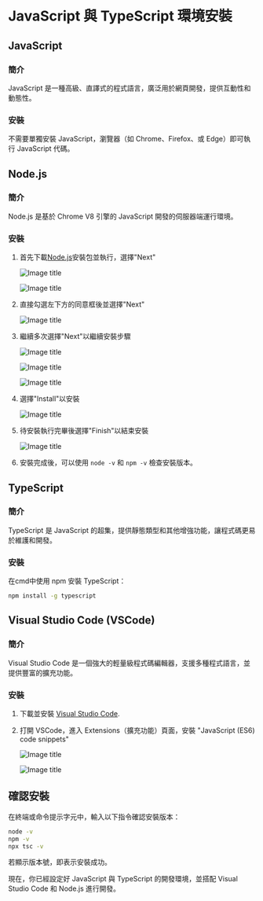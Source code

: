 # JavaScript 與 TypeScript 環境安裝

## JavaScript

### 簡介
JavaScript 是一種高級、直譯式的程式語言，廣泛用於網頁開發，提供互動性和動態性。

### 安裝
不需要單獨安裝 JavaScript，瀏覽器（如 Chrome、Firefox、或 Edge）即可執行 JavaScript 代碼。

## Node.js

### 簡介
Node.js 是基於 Chrome V8 引擎的 JavaScript 開發的伺服器端運行環境。

### 安裝
1. 首先下載[Node.js](https://nodejs.org/en/download)安裝包並執行，選擇"Next"

    ![Image title](/webgame-engine/assets/javascript/nodejs.png)


    ![Image title](/webgame-engine/assets/javascript/nodejs2.png)

2. 直接勾選左下方的同意框後並選擇"Next"

    ![Image title](/webgame-engine/assets/javascript/nodejs3.png)

3. 繼續多次選擇"Next"以繼續安裝步驟

    ![Image title](/webgame-engine/assets/javascript/nodejs4.png)


    ![Image title](/webgame-engine/assets/javascript/nodejs5.png)


    ![Image title](/webgame-engine/assets/javascript/nodejs6.png)

4. 選擇"Install"以安裝

    ![Image title](/webgame-engine/assets/javascript/nodejs7.png)

5. 待安裝執行完畢後選擇"Finish"以結束安裝

    ![Image title](/webgame-engine/assets/javascript/nodejs8.png)

6. 安裝完成後，可以使用 `node -v` 和 `npm -v` 檢查安裝版本。

## TypeScript

### 簡介
TypeScript 是 JavaScript 的超集，提供靜態類型和其他增強功能，讓程式碼更易於維護和開發。

### 安裝
在cmd中使用 npm 安裝 TypeScript：

```bash
npm install -g typescript
```

## Visual Studio Code (VSCode)

### 簡介
Visual Studio Code 是一個強大的輕量級程式碼編輯器，支援多種程式語言，並提供豐富的擴充功能。

### 安裝
1. 下載並安裝 [Visual Studio Code](https://code.visualstudio.com/).
2. 打開 VSCode，進入 Extensions（擴充功能）頁面，安裝 "JavaScript (ES6) code snippets"

    ![Image title](/webgame-engine/assets/javascript/vscode.png)


    ![Image title](/webgame-engine/assets/javascript/vscode2.png)



## 確認安裝
在終端或命令提示字元中，輸入以下指令確認安裝版本：

```bash
node -v
npm -v
npx tsc -v
```

若顯示版本號，即表示安裝成功。

現在，你已經設定好 JavaScript 與 TypeScript 的開發環境，並搭配 Visual Studio Code 和 Node.js 進行開發。
